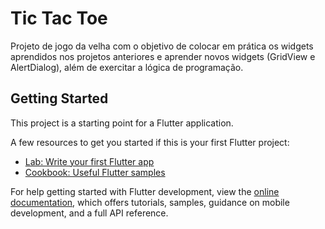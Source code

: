 # Tic Tac Toe

Projeto de jogo da velha com o objetivo de colocar em prática os widgets aprendidos nos projetos anteriores e aprender novos widgets (GridView e AlertDialog), além de exercitar a lógica de programação.

## Getting Started

This project is a starting point for a Flutter application.

A few resources to get you started if this is your first Flutter project:

- [Lab: Write your first Flutter app](https://docs.flutter.dev/get-started/codelab)
- [Cookbook: Useful Flutter samples](https://docs.flutter.dev/cookbook)

For help getting started with Flutter development, view the
[online documentation](https://docs.flutter.dev/), which offers tutorials,
samples, guidance on mobile development, and a full API reference.
